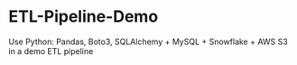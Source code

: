 # ETL-Pipeline-Demo
Use Python: Pandas, Boto3, SQLAlchemy + MySQL + Snowflake + AWS S3 in a demo ETL pipeline
